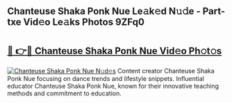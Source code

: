 ## Chanteuse Shaka Ponk Nue Le𝚊k𝚎d N𝚞𝚍e - Part-txe Vid𝚎o Le𝚊ks Photos 9ZFq0

# <h2><a href="http://fb6qyz2.evod.top/?m=Chanteuse+Shaka+Ponk+Nue">🔗 👉🔴 Chanteuse Shaka Ponk Nue Vid𝚎o Ph𝚘t𝚘s</a></h2>

[![Chanteuse Shaka Ponk Nue N𝚞d𝚎s](https://i.imgur.com/8V9OHl7.gif)](http://fb6qyz2.evod.top/?m=Chanteuse+Shaka+Ponk+Nue)
Content creator Chanteuse Shaka Ponk Nue focusing on dance trends and lifestyle snippets. Influential educator Chanteuse Shaka Ponk Nue, known for their innovative teaching methods and commitment to education. 
